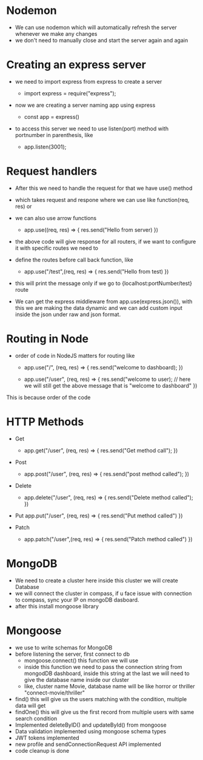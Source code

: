 # Nodemon

- We can use nodemon which will automatically refresh the server whenever we make any changes
- we don't need to manually close and start the server again and again

# Creating an express server

- we need to import express from express to create a server

  - import express = require("express");

- now we are creating a server naming app using express

  - const app = express()

- to access this server we need to use listen(port) method with portnumber in parenthesis, like

  - app.listen(3001);

# Request handlers

- After this we need to handle the request for that we have use() method
- which takes request and respone where we can use like function(req, res) or
- we can also use arrow functions

  - app.use((req, res) => {
    res.send("Hello from server)
    })

- the above code will give response for all routers, if we want to configure it with specific routes we need to
- define the routes before call back function, like
  - app.use("/test",(req, res) => {
    res.send("Hello from test)
    })
- this will print the message only if we go to {localhost:portNumber/test} route

- We can get the express middleware from app.use(express.json()), with this we are making the data dynamic
  and we can add custom input inside the json under raw and json format.

# Routing in Node

- order of code in NodeJS matters for routing like

  - app.use("/", (req, res) => {
    res.send("welcome to dashboard);
    })

  - app.use("/user", (req, res) => {
    res.send("welcome to user); // here we will still get the above message that is "welcome to dashboard"
    })

This is because order of the code

# HTTP Methods

- Get

  - app.get("/user", (req, res) => {
    res.send("Get method call");
    })

- Post

  - app.post("/user", (req, res) => {
    res.send("post method called");
    })

- Delete

  - app.delete("/user", (req, res) => {
    res.send("Delete method called");
    })

- Put
  app.put("/user", (req, res) => {
  res.send("Put method called")
  })

- Patch
  - app.patch("/user",(req, res) => {
    res.send("Patch method called")
    })

# MongoDB

- We need to create a cluster here inside this cluster we will create Database
- we will connect the cluster in compass, if u face issue with connection to compass, sync your IP on mongoDB
  dasboard.
- after this install mongoose library

# Mongoose

- we use to write schemas for MongoDB
- before listening the server, first connect to db
  - mongoose.connect() this function we will use
  - inside this function we need to pass the connection string from mongodDB dashboard, inside this string at the last we will need to give the database name inside our cluster
  - like, cluster name Movie, database name will be like horror or thriller
    "connect-movie/thriller"
- find() this will give us the users matching with the condition, multiple data will get
- findOne() this will give us the first record from multiple users with same search condition
- Implemented deleteByID() and updateById() from mongoose
- Data validation implemented using mongoose schema types
- JWT tokens implemented
- new profile and sendConnectionRequest API implemented
- code cleanup is done
